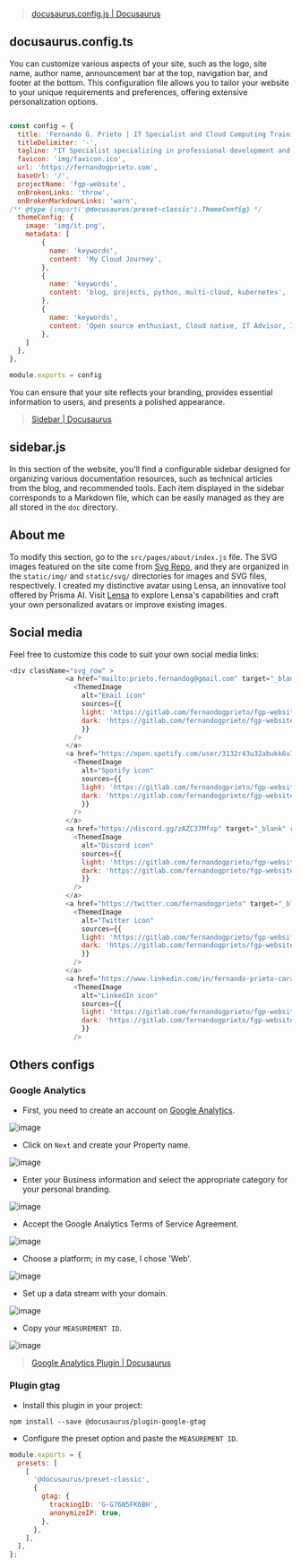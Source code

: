 
> [docusaurus.config.js | Docusaurus](https://docusaurus.io/docs/api/docusaurus-config)

## docusaurus.config.ts

You can customize various aspects of your site, such as the logo, site name, author name, announcement bar at the top, navigation bar, and footer at the bottom. This configuration file allows you to tailor your website to your unique requirements and preferences, offering extensive personalization options.

```javascript title='docusaurus.config.js'

const config = {
  title: 'Fernando G. Prieto | IT Specialist and Cloud Computing Training',
  titleDelimiter: '-',
  tagline: "IT Specialist specializing in professional development and technological trends. Currently pursuing Cloud Engineering certifications with a focus on cloud-native, open-source, and AI technologies.",
  favicon: 'img/favicon.ico',
  url: 'https://fernandogprieto.com',
  baseUrl: '/',
  projectName: 'fgp-website',
  onBrokenLinks: 'throw',
  onBrokenMarkdownLinks: 'warn',
/** @type {import('@docusaurus/preset-classic').ThemeConfig} */
  themeConfig: {
    image: 'img/it.png',
    metadata: [
        {
          name: 'keywords',
          content: 'My Cloud Journey',
        },
        {
          name: 'keywords',
          content: 'blog, projects, python, multi-cloud, kubernetes',
        },
        {
          name: 'keywords',
          content: 'Open source enthusiast, Cloud native, IT Advisor, Infraestructure as a code',
        },
    ]
  },
}, 

module.exports = config
```
 You can ensure that your site reflects your branding, provides essential information to users, and presents a polished appearance.

> [Sidebar | Docusaurus](https://docusaurus.io/docs/sidebar)

## sidebar.js
In this section of the website, you'll find a configurable sidebar designed for organizing various documentation resources, such as technical articles from the blog, and recommended tools. Each item displayed in the sidebar corresponds to a Markdown file, which can be easily managed as they are all stored in the `doc` directory.

## About me
To modify this section, go to the `src/pages/about/index.js` file. The SVG images featured on the site come from [Svg Repo](https://www.svgrepo.com/), and they are organized in the `static/img/` and `static/svg/` directories for images and SVG files, respectively. I created my distinctive avatar using Lensa, an innovative tool offered by Prisma AI. Visit [Lensa](https://prisma-ai.com/lensa) to explore Lensa's capabilities and craft your own personalized avatars or improve existing images.

## Social media
Feel free to customize this code to suit your own social media links:
```js
<div className="svg_row" >
              <a href="mailto:prieto.fernandog@gmail.com" target="_blank" rel="noopener noreferrer">
                <ThemedImage
                  alt="Email icon"
                  sources={{
                  light: 'https://gitlab.com/fernandogprieto/fgp-website/-/raw/main/static/svg/email.svg',
                  dark: 'https://gitlab.com/fernandogprieto/fgp-website/-/raw/main/static/svg/email-light.svg',
                  }}
                />
              </a>
              <a href="https://open.spotify.com/user/3132r43u32abukk6v3gwbbm64vx4?si=a0b6dbdbab8b4688&nd=1" target="_blank" rel="noopener noreferrer">
                <ThemedImage
                  alt="Spotify icon"
                  sources={{
                  light: 'https://gitlab.com/fernandogprieto/fgp-website/-/raw/main/static/svg/spotify.svg',
                  dark: 'https://gitlab.com/fernandogprieto/fgp-website/-/raw/main/static/svg/spotify-light.svg',
                  }}
                />
              </a>
              <a href="https://discord.gg/zAZC37Mfxp" target="_blank" rel="noopener noreferrer">
                <ThemedImage
                  alt="Discord icon"
                  sources={{
                  light: 'https://gitlab.com/fernandogprieto/fgp-website/-/raw/main/static/svg/discord.svg',
                  dark: 'https://gitlab.com/fernandogprieto/fgp-website/-/raw/main/static/svg/discord-light.svg',
                  }}
                />
              </a>
              <a href="https://twitter.com/fernandogprieto" target="_blank" rel="noopener noreferrer">
                <ThemedImage
                  alt="Twitter icon"
                  sources={{
                  light: 'https://gitlab.com/fernandogprieto/fgp-website/-/raw/main/static/svg/twitter.svg',
                  dark: 'https://gitlab.com/fernandogprieto/fgp-website/-/raw/main/static/svg/twitter-light.svg',
                  }}
                />
              </a>
              <a href="https://www.linkedin.com/in/fernando-prieto-carabobo/" target="_blank" rel="noopener noreferrer">
                <ThemedImage
                  alt="LinkedIn icon"
                  sources={{
                  light: 'https://gitlab.com/fernandogprieto/fgp-website/-/raw/main/static/svg/linkedin.svg',
                  dark: 'https://gitlab.com/fernandogprieto/fgp-website/-/raw/main/static/svg/linkedin-light.svg',
                  }}
                />
```
## Others configs 
### Google Analytics
- First, you need to create an account on [Google Analytics](https://analytics.google.com).
  
![image](https://gitlab.com/fernandogprieto/fgp-website/-/raw/main/static/img/projects/docusaurus/ga-1.png)

- Click on `Next` and create your Property name.

![image](https://gitlab.com/fernandogprieto/fgp-website/-/raw/main/static/img/projects/docusaurus/ga-2.png)

- Enter your Business information and select the appropriate category for your personal branding.

![image](https://gitlab.com/fernandogprieto/fgp-website/-/raw/main/static/img/projects/docusaurus/ga-3.png)

- Accept the Google Analytics Terms of Service Agreement.
  
![image](https://gitlab.com/fernandogprieto/fgp-website/-/raw/main/static/img/projects/docusaurus/ga-4.png)

- Choose a platform; in my case, I chose 'Web'.

![image](https://gitlab.com/fernandogprieto/fgp-website/-/raw/main/static/img/projects/docusaurus/ga-5.png)

- Set up a data stream with your domain.

![image](https://gitlab.com/fernandogprieto/fgp-website/-/raw/main/static/img/projects/docusaurus/ga-6.png)

- Copy your `MEASUREMENT ID`.

![image](https://gitlab.com/fernandogprieto/fgp-website/-/raw/main/static/img/projects/docusaurus/ga-7.png)

> [Google Analytics Plugin | Docusaurus](https://docusaurus.io/docs/api/plugins/@docusaurus/plugin-google-gtag)

### Plugin gtag
- Install this plugin in your project:
```
npm install --save @docusaurus/plugin-google-gtag
```

- Configure the preset option and paste the `MEASUREMENT ID`.
  
```js title=docusaurus.config.js
module.exports = {
  presets: [
    [
      '@docusaurus/preset-classic',
      {
        gtag: {
          trackingID: 'G-G76N5FK6BH',
          anonymizeIP: true,
        },
      },
    ],
  ],
};
```
